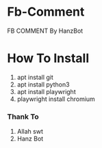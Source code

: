 # Fb-Comment
FB COMMENT By HanzBot

<h1>How To Install</h1>
<ol>
  <li>apt install git</li>
  <li>apt install python3</li>
  <li>apt install playwright</li>
  <li>playwright install chromium</li>
</ol>


<h3>Thank To</h3>
<ol>
  <li>Allah swt</li>
  <li>Hanz Bot</li>
</ol>
